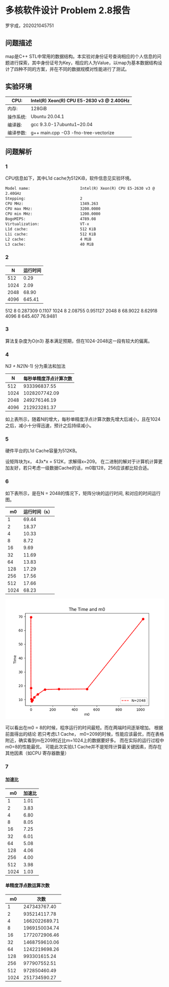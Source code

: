 # 多核软件设计 Problem 2.8报告
罗宇成，202021045751

## 问题描述
map是C++ STL中常用的数据结构。本实验对身份证号查询相应的个人信息的问题进行探索，其中身份证号为Key，相应的人为Value，以map为基本数据结构设计了四种不同的方案，并在不同的数据规模对性能进行了测试。

## 实验环境
| CPU: | Intel(R) Xeon(R) CPU E5-2630 v3 @ 2.40GHz   |
| ------------- | ------------- |
| 内存: | 128GiB  |
| 操作系统: | Ubuntu 20.04.1  |
| 编译器: | gcc 9.3.0-17ubuntu1~20.04  |
| 编译参数: | g++ main.cpp -O3 -fno-tree-vectorize  |


## 问题解析
### 1
CPU信息如下，其中L1d cache为512KiB，软件信息见实验环境。
```
Model name:                      Intel(R) Xeon(R) CPU E5-2630 v3 @ 2.40GHz
Stepping:                        2
CPU MHz:                         1349.263
CPU max MHz:                     3200.0000
CPU min MHz:                     1200.0000
BogoMIPS:                        4789.08
Virtualization:                  VT-x
L1d cache:                       512 KiB
L1i cache:                       512 KiB
L2 cache:                        4 MiB
L3 cache:                        40 MiB
```

### 2
|N| 运行时间|
| ------------- | ------------- |
|512  | 0.29    |
|1024 | 2.09    |
|2048 | 68.90   |
|4096 | 645.41  |


512	        8	    0.287309	0.1107
1024	    8	    2.08755	    0.951127
2048	    8	    68.9022	    8.62918
4096	    8	    645.407	    76.9481

### 3
算法复杂度为O(n3) 基本满足预期，但在1024-2048这一段有较大的偏离。

### 4
N*3  + N2*(N-1) 分为乘法和加法


| N   | 每秒单精度浮点计算次数 | 
| ------------- | ------------- |
| 512 | 933396837.55 |
| 1024 | 1028207742.09 |
| 2048 | 249276146.19 |
| 4096 | 212923281.37 |

如上表所示，随着N的增大，每秒单精度浮点计算次数先增大后减小，且在1024之后，减小十分得迅速，预计之后持续减小。


### 5
硬件平台的L1d Cache容量为512KB。

设矩阵块为x，
4*3*x*x = 512K，求解得x=209。
在二进制的解对于计算机计算更加友好，若只考虑一级数据Cache的话，m0取128，256应该都比较合适。

### 6

如下表所示，是在N = 2048的情况下，矩阵分块的运行时间, 和对应的时间运行图。

| m0   | 运行时间（s） | 
| ------------- | ------------- |
| 1 | 69.44 |
| 2 | 18.37 |
| 4 | 10.33 |
| 8 | 8.72 |
| 16 | 9.69 |
| 32 | 11.69 |
| 64 | 13.83 |
| 128 | 17.29 |
| 256 | 17.56 |
| 512 | 17.66 |
| 1024 | 68.23 |


![avatar](result.png)

可以看出在m0 = 8的时候，程序运行的时间最短。而在两端时间逐渐增加。
根据前面得出的结论 若只考虑L1 Cache， m0=209的时候，性能应该最优，而在表格附近，确实看到m在209附近比m=1024上的数据要好多。
而在实际的运行过程中 m0=8的性能最优。 可能此次实验L1 Cache并不是矩阵计算最关键因素，而存在其他因素（如CPU 寄存器数量）

### 7

#### 加速比
| m0   | 加速比 | 
| ------------- | ------------- |
| 1 | 1.01 |
| 2 | 3.83 |
| 4 | 6.80 |
| 8 | 8.05 |
| 16 | 7.25 |
| 32 | 6.01 |
| 64 | 5.08 |
| 128 | 4.06 |
| 256 | 4.00 |
| 512 | 3.98 |
| 1024 | 1.03 |

#### 单精度浮点数运算次数
| m0   | 次数 | 
| ------------- | ------------- |
| 1 | 247343767.40 |
| 2 | 935214117.78 |
| 4 | 1662022689.71 |
| 8 | 1969150034.74 |
| 16 | 1772072906.46 |
| 32 | 1468759610.06 |
| 64 | 1242219698.26 |
| 128 | 993301615.24 |
| 256 | 977907552.51 |
| 512 | 972850460.49 |
| 1024 | 251734590.27 |